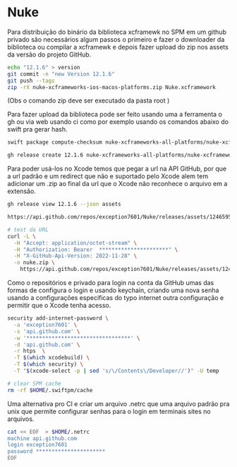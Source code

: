 # Nuke
Para distribuição do binário da biblioteca xcframewk no SPM em um github privado são necessários algum passos o primeiro e fazer o downloader da biblioteca ou compilar a xcframewk e depois fazer upload do zip nos assets da versão do projeto GitHub.

```bash
echo "12.1.6" > version
git commit -n "new Version 12.1.6"
git push --tags
zip -rX nuke-xcframeworks-ios-macos-platforms.zip Nuke.xcframework
```
(Obs o comando zip deve ser executado da pasta root )

Para fazer upload  da biblioteca pode ser feito usando uma a ferramenta o gh ou via web usando ci como por exemplo usando os comandos abaixo do swift pra gerar hash.

```bash
swift package compute-checksum nuke-xcframeworks-all-platforms/nuke-xcframeworks-ios-macos-platforms.zip

gh release create 12.1.6 nuke-xcframeworks-all-platforms/nuke-xcframeworks-ios-macos-platforms.zip --notes 'checksum `14844f2ae1bf3d62b7de3a95627a38ce03fcd0877e813e226b2de95259569ce9`'
```

Para poder usá-los no Xcode temos que pegar a url na API GitHub, por que a url padrão e um redirect que não e suportado pelo Xcode alem tem adicionar um .zip ao final da url que o Xcode não reconhece o arquivo em a extensão.

```bash
gh release view 12.1.6 --json assets

https://api.github.com/repos/exception7601/Nuke/releases/assets/124659544.zip

# test da URL
curl -L \
  -H "Accept: application/octet-stream" \
  -H "Authorization: Bearer  **********************" \
  -H "X-GitHub-Api-Version: 2022-11-28" \
  -o nuke.zip \
    https://api.github.com/repos/exception7601/Nuke/releases/assets/124659544.zip
```

Como o repositórios e privado para login na conta da GitHub umas das formas de configura o login e usando keychain, criando uma nova senha usando a configurações especificas do typo internet outra configuração e permitir que o Xcode tenha acesso.

```bash
security add-internet-password \
  -a 'exception7601' \
  -s 'api.github.com' \
  -w '*********************************' \
  -d 'api.github.com' \
  -r htps  \
  -T $(which xcodebuild) \
  -T $(which security) \
  -T "$(xcode-select -p | sed 's/\/Contents\/Developer//')" -U temp

# clear SPM cache 
rm -rf $HOME/.swiftpm/cache

```

Uma alternativa pro CI e criar um arquivo .netrc que uma arquivo padrão pra unix que permite configurar senhas para o login em terminais sites no arquivos.

```bash
cat << EOF  > $HOME/.netrc
machine api.github.com
login exception7601
password **********************
EOF
```
